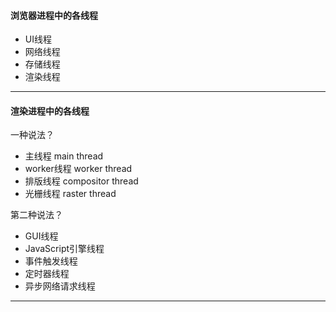 #### 浏览器进程中的各线程

- UI线程
- 网络线程
- 存储线程
- 渲染线程

___
#### 渲染进程中的各线程

一种说法？
- 主线程 main thread
- worker线程 worker thread
- 排版线程 compositor thread
- 光栅线程 raster thread

第二种说法？
- GUI线程
- JavaScript引擎线程
- 事件触发线程
- 定时器线程
- 异步网络请求线程
___
####